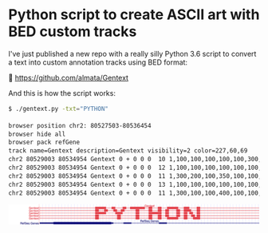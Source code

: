 # Python script to create ASCII art with BED custom tracks

I've just published a new repo with a really silly Python 3.6 script to convert a text into custom annotation tracks using BED format:

🔗 https://github.com/almata/Gentext

And this is how the script works:

```bash
$ ./gentext.py -txt="PYTHON"

browser position chr2: 80527503-80536454
browser hide all
browser pack refGene
track name=Gentext description=Gentext visibility=2 color=227,60,69
chr2 80529003 80534954 Gentext 0 + 0 0 0  10 1,100,100,100,100,100,300,100,200,1 0,1500,2100,2600,2950,3200,3450,3900,4150,5950
chr2 80529003 80534954 Gentext 0 + 0 0 0  12 1,100,100,100,100,100,100,100,100,100,100,1 0,1500,2100,2600,2950,3200,3400,3700,3900,4100,4250,5950
chr2 80529003 80534954 Gentext 0 + 0 0 0  11 1,300,200,100,350,100,100,100,100,100,1 0,1500,2050,2600,2950,3400,3700,3900,4050,4250,5950
chr2 80529003 80534954 Gentext 0 + 0 0 0  13 1,100,100,100,100,100,100,100,100,100,200,100,1 0,1500,1750,2000,2200,2600,2950,3200,3400,3700,3900,4250,5950
chr2 80529003 80534954 Gentext 0 + 0 0 0  11 1,300,100,100,400,100,100,300,150,100,1 0,1500,1950,2250,2450,2950,3200,3450,3900,4250,5950
```

![Gentext in action](python-script-to-create-ascii-art-with-bed-custom-tracks.png)

